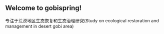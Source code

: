## Welcome to gobispring!


专注于荒漠地区生态恢复和生态治理研究(Study on ecological restoration and management in desert gobi area)

